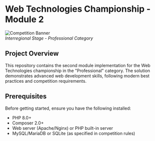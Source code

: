 # Web Technologies Championship - Module 2

![Competition Banner](https://via.placeholder.com/1200x400?text=Web+Technologies+Championship)  
*Interregional Stage - Professional Category*

## Project Overview
This repository contains the second module implementation for the Web Technologies championship in the "Professional" category. The solution demonstrates advanced web development skills, following modern best practices and competition requirements.

## Prerequisites
Before getting started, ensure you have the following installed:
- PHP 8.0+
- Composer 2.0+
- Web server (Apache/Nginx) or PHP built-in server
- MySQL/MariaDB or SQLite (as specified in competition rules)

